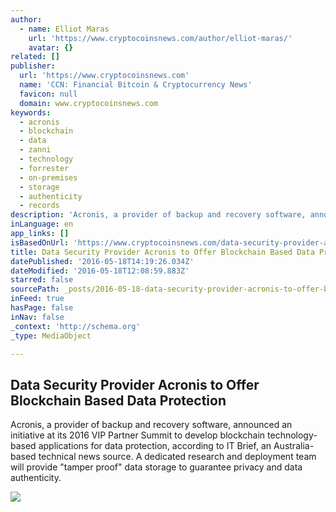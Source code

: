```yaml
---
author:
  - name: Elliot Maras
    url: 'https://www.cryptocoinsnews.com/author/elliot-maras/'
    avatar: {}
related: []
publisher:
  url: 'https://www.cryptocoinsnews.com'
  name: 'CCN: Financial Bitcoin & Cryptocurrency News'
  favicon: null
  domain: www.cryptocoinsnews.com
keywords:
  - acronis
  - blockchain
  - data
  - zanni
  - technology
  - forrester
  - on-premises
  - storage
  - authenticity
  - records
description: 'Acronis, a provider of backup and recovery software, announced an initiative at its 2016 VIP Partner Summit to develop blockchain technology-based applications for data protection, according to IT Brief, an Australia-based technical news source. A dedicated research and deployment team will provide "tamper proof" data storage to guarantee privacy and data authenticity.'
inLanguage: en
app_links: []
isBasedOnUrl: 'https://www.cryptocoinsnews.com/data-security-provider-acronis-offer-blockchain-based-data-protection/'
title: Data Security Provider Acronis to Offer Blockchain Based Data Protection
datePublished: '2016-05-18T14:19:26.034Z'
dateModified: '2016-05-18T12:08:59.883Z'
starred: false
sourcePath: _posts/2016-05-18-data-security-provider-acronis-to-offer-blockchain-based-dat.md
inFeed: true
hasPage: false
inNav: false
_context: 'http://schema.org'
_type: MediaObject

---
```

<article style=""><h1>Data Security Provider Acronis to Offer Blockchain Based Data Protection</h1><p>Acronis, a provider of backup and recovery software, announced an initiative at its 2016 VIP Partner Summit to develop blockchain technology-based applications for data protection, according to IT Brief, an Australia-based technical news source. A dedicated research and deployment team will provide "tamper proof" data storage to guarantee privacy and data authenticity.</p><img src="https://www.cryptocoinsnews.com/wp-content/themes/barcelona/assets/images/placeholders/barcelona-lg-pthumb.jpg" /></article>